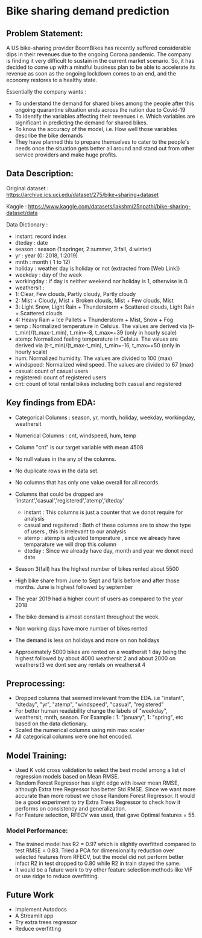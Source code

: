 # Bike sharing demand prediction

## Problem Statement:

A US bike-sharing provider BoomBikes has recently suffered considerable dips in their revenues due to the ongoing Corona pandemic. The company is finding it very difficult to sustain in the current market scenario. So, it has decided to come up with a mindful business plan to be able to accelerate its revenue as soon as the ongoing lockdown comes to an end, and the economy restores to a healthy state.

Essentially the company wants :

- To understand the demand for shared bikes among the people after this ongoing quarantine situation ends across the nation due to Covid-19
- To identify the variables affecting their revenues i.e. Which variables are significant in predicting the demand for shared bikes.
- To know the accuracy of the model, i.e. How well those variables describe the bike demands
- They have planned this to prepare themselves to cater to the people's needs once the situation gets better all around and stand out from other service providers and make huge profits.

## Data Description:

Original dataset : https://archive.ics.uci.edu/dataset/275/bike+sharing+dataset

Kaggle : https://www.kaggle.com/datasets/lakshmi25npathi/bike-sharing-dataset/data

Data Dictionary :
- instant: record index
- dteday : date
- season : season (1:springer, 2:summer, 3:fall, 4:winter)
- yr : year (0: 2018, 1:2019)
- mnth : month ( 1 to 12)
- holiday : weather day is holiday or not (extracted from [Web Link])
- weekday : day of the week
- workingday : if day is neither weekend nor holiday is 1, otherwise is 0.
- weathersit :
- 1: Clear, Few clouds, Partly cloudy, Partly cloudy
- 2: Mist + Cloudy, Mist + Broken clouds, Mist + Few clouds, Mist
- 3: Light Snow, Light Rain + Thunderstorm + Scattered clouds, Light Rain + Scattered clouds
- 4: Heavy Rain + Ice Pallets + Thunderstorm + Mist, Snow + Fog
- temp : Normalized temperature in Celsius. The values are derived via (t-t_min)/(t_max-t_min), t_min=-8, t_max=+39 (only in hourly scale)
- atemp: Normalized feeling temperature in Celsius. The values are derived via (t-t_min)/(t_max-t_min), t_min=-16, t_max=+50 (only in hourly scale)
- hum: Normalized humidity. The values are divided to 100 (max)
- windspeed: Normalized wind speed. The values are divided to 67 (max)
- casual: count of casual users
- registered: count of registered users
- cnt: count of total rental bikes including both casual and registered

## Key findings from EDA:
- Categorical Columns : season, yr, month, holiday, weekday, workingday, weathersit
- Numerical Columns : cnt, windspeed, hum, temp
- Column "cnt" is our target variable with mean 4508
- No null values in the any of the columns.
- No duplicate rows in the data set.
- No columns that has only one value overall for all records.
- Columns that could be dropped are 'instant','casual','registered','atemp','dteday'
    - instant : This columns is just a counter that we donot require for analysis
    - casual and regsitered : Both of these columns are to show the type of users , this is irrelevant to our analysis
    - atemp : atemp is adjusted temperature , since we already have temparature we will drop this column
    - dteday : Since we already have day, month and year we donot need date

- Season 3(fall) has the highest number of bikes rented about 5500
- High bike share from June to Sept and falls before and after those months. June is highest followed by september
- The year 2019 had a higher count of users as compared to the year 2018
- The bike demand is almost constant throughout the week.
- Non working days have more number of bikes rented
- The demand is less on holidays and more on non holidays
- Approximately 5000 bikes are rented on a weathersit 1 day being the highest followed by about 4000 weathersit 2 and about 2000 on weathersit3 we dont see any rentals on weathersit 4

## Preprocessing:
 - Dropped columns that seemed irrelevant from the EDA. i.e "instant", "dteday", "yr", "atemp", "windspeed", "casual", "registered"
 - For better human readability change the labels of "weekday", weathersit, mnth, season. For Example :   1: "january",   1: "spring", etc based on the data dictionary.
 - Scaled the numerical columns using min max scaler
 - All categorical columns were one hot encoded.

## Model Training:
- Used K vold cross validation to select the best model among a list of regression models based on Mean RMSE.
- Random Forest Regressor has slight edge with lower mean RMSE, although Extra tree Regressor has better Std RMSE. Since we want more accurate than more robust we chose Random Forest Regressor. It would be a good experiment to try Extra Trees Regressor to check how it performs on consistency and generalization.
- For Feature selection, RFECV was used, that gave Optimal features = 55.

### Model Performance:
- The trained model has R2 = 0.97 which is slightly overfitted compared to test RMSE = 0.83. Tried a PCA for dimensionality reduction over selected features from RFECV, but the model did not perform better infact R2 in test dropped to 0.80 while R2 in train stayed the same.
- It would be a future work to try other feature selection methods like VIF or use ridge to reduce overfitting.
## Future Work
- Implement Autodocs
- A Streamlit app
- Try extra trees regressor
- Reduce overfitting
